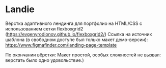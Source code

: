 # Landie
 
Вёрстка адаптивного лендинга для портфолио на HTML/CSS с использованием сетки flexboxgrid2 (https://evgenyrodionov.github.io/flexboxgrid2/) Ссылка на источник шаблона (в свободном доступе был только макет демо-версии): https://www.figmafinder.com/landing-page-template

По окончании вёрстки:
Макет простой, особых сложностей не вызвал: верстать было одно удовольствие.)
